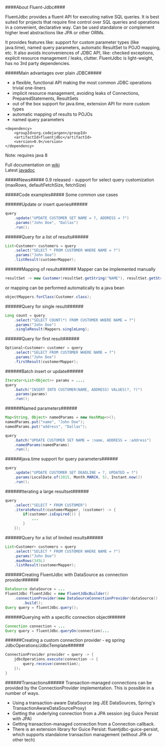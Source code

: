 ####About Fluent-Jdbc####

FluentJdbc provides a fluent API for executing native SQL queries. It is best suited for projects that
require fine control over SQL queries and operations in a convenient, declarative way. Can be used
standalone or complement higher level abstractions like JPA or other ORMs.

It provides features like: support for custom parameter types (like java.time), named query parameters, 
automatic ResultSet to POJO mapping, etc. It also avoids inconveniences of JDBC API, like: 
checked exceptions, explicit resource management / leaks, clutter. FluentJdbc is light-weight, 
has no 3rd party dependencies.

#####Main advantages over plain JDBC#####
- a flexible, functional API making the most common JDBC operations trivial one-liners
- implicit resource management, avoiding leaks of Connections, PreparedStatements, ResultSets
- out of the box support for java.time, extension API for more custom types
- automatic mapping of results to POJOs
- named query parameters

```
<dependency>
    <groupId>org.codejargon</groupId>
    <artifactId>fluentjdbc</artifactId>
    <version>0.9</version>
</dependency>
```
Note: requires java 8

Full documentation on [wiki](https://github.com/zsoltherpai/fluent-jdbc/wiki)  
Latest [javadoc](http://zsoltherpai.github.io/fluent-jdbc/apidocs-0.9)

#####News#####
0.9 released - support for select query customization (maxRows, defaultFetchSize, fetchSize)

#####Code examples#####
Some common use cases

######Update or insert queries######
```java
query
	.update("UPDATE CUSTOMER SET NAME = ?, ADDRESS = ?")
	.params("John Doe", "Dallas")
	.run();
```
######Query for a list of results######
```java
List<Customer> customers = query
	.select("SELECT * FROM CUSTOMER WHERE NAME = ?")
	.params("John Doe")
	.listResult(customerMapper);
```
######Mapping of results######
Mapper<Customer> can be implemented manually
```java
resultSet -> new Customer(resultSet.getString("NAME"), resultSet.getString("ADDRESS"));
```
or mapping can be performed automatically to a java bean
```java
objectMappers.forClass(Customer.class);
```
######Query for single result######
```java
Long count = query
	.select("SELECT COUNT(*) FROM CUSTOMER WHERE NAME = ?")
	.params("John Doe")
	.singleResult(Mappers.singleLong);
```
######Query for first result######
```java
Optional<Customer> customer = query
	.select("SELECT FROM CUSTOMER WHERE NAME = ?")
	.params("John Doe")
	.firstResult(customerMapper);
```

######Batch insert or update######
```java
Iterator<List<Object>> params = ...;
query
	.batch("INSERT INTO CUSTOMER(NAME, ADDRESS) VALUES(?, ?)")
	.params(params)
	.run();
```
######Named parameters######
```java
Map<String, Object> namedParams = new HashMap<>();
namedParams.put("name", "John Doe");
namedParams.put("address", "Dallas");

query
	.batch("UPDATE CUSTOMER SET NAME = :name, ADDRESS = :address")
	.namedParams(namedParams)
	.run();
```

######java.time support for query parameters######
```java
query
	.update("UPDATE CUSTOMER SET DEADLINE = ?, UPDATED = ?")
	.params(LocalDate.of(2015, Month.MARCH, 5), Instant.now())
	.run();
```
######Iterating a large resultset######
```java
query
	.select("SELECT * FROM CUSTOMER")
	.iterateResult(customerMapper, (customer) -> {
		if(customer.isExpired()) {
			...
		}
	});
```
######Query for a list of limited results######
```java
List<Customer> customers = query
	.select("SELECT * FROM CUSTOMER WHERE NAME = ?")
	.params("John Doe")
	.maxRows(345L)
	.listResult(customerMapper);
```

######Creating FluentJdbc with DataSource as connection provider######
```java
DataSource dataSource = ...
FluentJdbc fluentJdbc = new FluentJdbcBuilder()
	.connectionProvider(new DataSourceConnectionProvider(dataSource))
        .build();
Query query = fluentJdbc.query();
```
######Querying with a specific connection object######
```java
Connection connection = ...
Query query = fluentJdbc.queryOn(connection)...
```
######Creating a custom connection provider - eg spring JdbcOperations/JdbcTemplate######
```java
ConnectionProvider provider = query -> {
	jdbcOperations.execute(connection -> {
		query.receive(connection);
   	});
}
```
######Transactions######
Transaction-managed connections can be provided by the ConnectionProvider implementation. This is possible in a number of ways.
- Using a transaction-aware DataSource (eg JEE DataSources, Spring's TransactionAwareDataSourceProxy)
- Getting the underlying connection from a JPA session (eg Guice Persist with JPA)
- Getting transaction-managed connection from a Connection callback.
- There is an extension library for Guice Persist: fluentjdbc-guice-persist, which supports standalone transaction management (without JPA or other tech)
